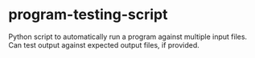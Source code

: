 # program-testing-script
Python script to automatically run a program against multiple input files. Can test output against expected output files, if provided.
